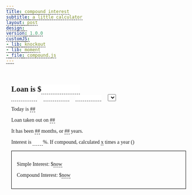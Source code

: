 ```yaml
---
title: compound interest
subtitle: a little calculator
layout: post
design: 
version: 1.0.0
customJS:
- lib: knockout
- lib: moment
- file: compound.js
---
```

<style>
* {
    margin: 0;
    padding: 0;
}
body {
    font-family: 'Prata', serif;
}
section {
    padding: 1em;
}
span {
    border-bottom: 1px dashed black;
}
input {
    border: none;
    border-bottom: 1px dashed #333;
    font-family: 'Prata', serif;
    font-size: 1em;
    max-width: 5em;
}
input:focus {
    outline: none;
    border-bottom: 1px solid #111;
}
input.percent {
    width: 2em;
}
input.date {
    margin-right: 1em;
}
input.date:after {
    content: "/";
}
.winner {
    color: #94e515;
}
p {
    margin: 1em 0;
}
.interest__detail {
    border: 1px solid black;
    padding: 1em;
}
label {
    color: #ccc;
    display: block;
    float: right;
}
</style>

<section>
<h1>Loan is $<input id="test" data-bind="value: amount, valueUpdate: 'afterkeydown'" /></h1>

<input class="date month" data-bind="value: chooseMonth, valueUpdate: 'afterkeydown'" />
<input class="date day" data-bind="value: chooseDay, valueUpdate: 'afterkeydown'" />
<input class="date year" data-bind="value: chooseYear, valueUpdate: 'afterkeydown'" />
<select data-bind="options: choices, optionsText: 'name', value: $root.compound"></select>

<p>Today is <span data-bind="text: moment">##</span></p>
<p>Loan taken out on <span data-bind="text: dateLoan">##</span></p>
<p>It has been <span data-bind="text: monthsSince, valueUpdate: 'afterkeydown'">##</span> months, or <span data-bind="text: years, valueUpdate: 'afterkeydown'">##</span> years.</p>
<p>Interest is <input class="percent" data-bind="value: displayRate, valueUpdate: 'afterkeydown'" />%. If compound, calculated 
<!-- ko with: compound -->	<span data-bind="text: period">x</span> times a year (<span data-bind="text: name"></span>)<!-- /ko -->
</p>




<div class="interest__detail">
<p>Simple Interest: $<span data-bind="text: simplenow, css: { winner: simplenow() > compoundnow() }">now</span></p>
<p>Compound Interest: $<span data-bind="text: compoundnow, css: { winner: compoundnow() > simplenow() }">now</span></p>

<!--  <p>SPP: $<span data-bind="text: (simplenow() / monthsToPay()), css: { winner: simplenow() > compoundnow() }">now</span> over <span data-bind="text: monthsToPay"></span> months</p>
<p>CPP: $<span data-bind="text: (compoundnow() / monthsToPay()), css: { winner: compoundnow() > simplenow() }">now</span></p> -->
</div>


</section>